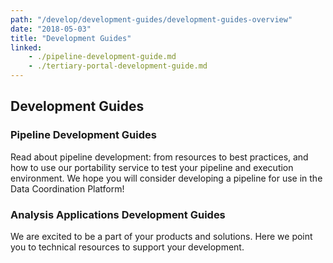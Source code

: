 ```yaml
---
path: "/develop/development-guides/development-guides-overview"
date: "2018-05-03"
title: "Development Guides"
linked:
    - ./pipeline-development-guide.md
    - ./tertiary-portal-development-guide.md
---
```


## Development Guides

### Pipeline Development Guides

Read about pipeline development: from resources to best practices, and how to use our portability service to test your pipeline and execution environment. We hope you will consider developing a pipeline for use in the Data Coordination Platform!

### Analysis Applications Development Guides

We are excited to be a part of your products and solutions. Here we point you to technical resources to support your development.
